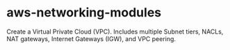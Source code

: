 # aws-networking-modules
Create a Virtual Private Cloud (VPC). Includes multiple Subnet tiers, NACLs, NAT gateways, Internet Gateways (IGW), and VPC peering.

